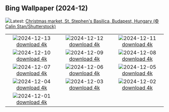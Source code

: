 ## Bing Wallpaper (2024-12)
![](https://www.bing.com/th?id=OHR.ChristmasBudapest_EN-CA2975655898_UHD.jpg&w=1000)Latest: [Christmas market, St. Stephen's Basilica, Budapest, Hungary (© Calin Stan/Shutterstock)](https://www.bing.com/th?id=OHR.ChristmasBudapest_EN-CA2975655898_UHD.jpg)

|      |      |      |
| :----: | :----: | :----: |
|![](https://www.bing.com/th?id=OHR.WildPoinsettia_EN-CA8337663672_UHD.jpg&pid=hp&w=384&h=216&rs=1&c=4)2024-12-13 [download 4k](https://www.bing.com/th?id=OHR.WildPoinsettia_EN-CA8337663672_UHD.jpg)|![](https://www.bing.com/th?id=OHR.DolomitesSky_EN-CA6901623444_UHD.jpg&pid=hp&w=384&h=216&rs=1&c=4)2024-12-12 [download 4k](https://www.bing.com/th?id=OHR.DolomitesSky_EN-CA6901623444_UHD.jpg)|![](https://www.bing.com/th?id=OHR.CornwallSnow_EN-CA5975265704_UHD.jpg&pid=hp&w=384&h=216&rs=1&c=4)2024-12-11 [download 4k](https://www.bing.com/th?id=OHR.CornwallSnow_EN-CA5975265704_UHD.jpg)|
|![](https://www.bing.com/th?id=OHR.GuanacosChile_EN-CA3340583526_UHD.jpg&pid=hp&w=384&h=216&rs=1&c=4)2024-12-10 [download 4k](https://www.bing.com/th?id=OHR.GuanacosChile_EN-CA3340583526_UHD.jpg)|![](https://www.bing.com/th?id=OHR.ReopeningNotreDame_EN-CA2618542485_UHD.jpg&pid=hp&w=384&h=216&rs=1&c=4)2024-12-09 [download 4k](https://www.bing.com/th?id=OHR.ReopeningNotreDame_EN-CA2618542485_UHD.jpg)|![](https://www.bing.com/th?id=OHR.TorontoWinterSkyline_EN-CA1219816615_UHD.jpg&pid=hp&w=384&h=216&rs=1&c=4)2024-12-08 [download 4k](https://www.bing.com/th?id=OHR.TorontoWinterSkyline_EN-CA1219816615_UHD.jpg)|
|![](https://www.bing.com/th?id=OHR.HelsinkiDusk_EN-CA1340856865_UHD.jpg&pid=hp&w=384&h=216&rs=1&c=4)2024-12-07 [download 4k](https://www.bing.com/th?id=OHR.HelsinkiDusk_EN-CA1340856865_UHD.jpg)|![](https://www.bing.com/th?id=OHR.MonoTufa_EN-CA0552920922_UHD.jpg&pid=hp&w=384&h=216&rs=1&c=4)2024-12-06 [download 4k](https://www.bing.com/th?id=OHR.MonoTufa_EN-CA0552920922_UHD.jpg)|![](https://www.bing.com/th?id=OHR.RhinosKenya_EN-CA9474788665_UHD.jpg&pid=hp&w=384&h=216&rs=1&c=4)2024-12-05 [download 4k](https://www.bing.com/th?id=OHR.RhinosKenya_EN-CA9474788665_UHD.jpg)|
|![](https://www.bing.com/th?id=OHR.JaipurFort_EN-CA4815702615_UHD.jpg&pid=hp&w=384&h=216&rs=1&c=4)2024-12-04 [download 4k](https://www.bing.com/th?id=OHR.JaipurFort_EN-CA4815702615_UHD.jpg)|![](https://www.bing.com/th?id=OHR.SnowMoose_EN-CA6422097332_UHD.jpg&pid=hp&w=384&h=216&rs=1&c=4)2024-12-03 [download 4k](https://www.bing.com/th?id=OHR.SnowMoose_EN-CA6422097332_UHD.jpg)|![](https://www.bing.com/th?id=OHR.IcebergsAntarctica_EN-CA5966857635_UHD.jpg&pid=hp&w=384&h=216&rs=1&c=4)2024-12-02 [download 4k](https://www.bing.com/th?id=OHR.IcebergsAntarctica_EN-CA5966857635_UHD.jpg)|
|![](https://www.bing.com/th?id=OHR.KilchurnAutumn_EN-CA3966319675_UHD.jpg&pid=hp&w=384&h=216&rs=1&c=4)2024-12-01 [download 4k](https://www.bing.com/th?id=OHR.KilchurnAutumn_EN-CA3966319675_UHD.jpg)|